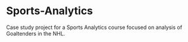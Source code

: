 # Sports-Analytics
Case study project for a Sports Analytics course focused on analysis of Goaltenders in the NHL.
